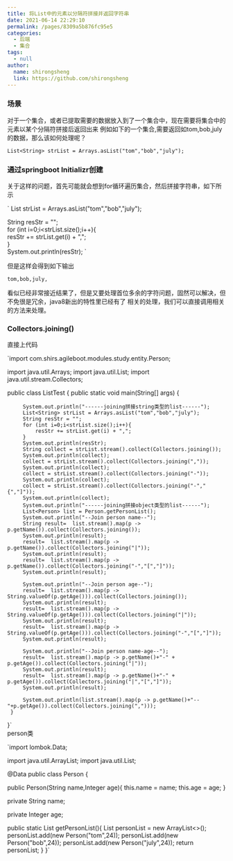 ```yaml
---
title: 将List中的元素以分隔符拼接并返回字符串
date: 2021-06-14 22:29:10
permalink: /pages/8309a5b876fc95e5
categories: 
  - 后端
  - 集合
tags: 
  - null
author: 
  name: shirongsheng
  link: https://github.com/shirongsheng
---
```


### 场景

对于一个集合，或者已提取需要的数据放入到了一个集合中，现在需要将集合中的元素以某个分隔符拼接后返回出来 
例如如下的一个集合,需要返回如tom,bob,july的数据，那么该如何处理呢？    
   
`List<String> strList = Arrays.asList("tom","bob","july");`

### 通过springboot Initializr创建

关于这样的问题，首先可能就会想到for循环遍历集合，然后拼接字符串，如下所示  

`
List<String> strList = Arrays.asList("tom","bob","july");
 
String resStr = "";   
for (int i=0;i<strList.size();i++){  
    resStr += strList.get(i) + ",";  
}    
System.out.println(resStr); 
`

但是这样会得到如下输出     

`
tom,bob,july,
`      
 
看似已经非常接近结果了，但是又要处理首位多余的字符问题，固然可以解决，但不免很是冗余，java8新出的特性里已经有了
相关的处理，我们可以直接调用相关的方法来处理。     

### Collectors.joining()    

直接上代码       

`import com.shirs.agileboot.modules.study.entity.Person;
 
 import java.util.Arrays;
 import java.util.List;
 import java.util.stream.Collectors;
 
 public class ListTest {
     public static void main(String[] args) {
 
         System.out.println("------joining拼接string类型的list------");
         List<String> strList = Arrays.asList("tom","bob","july");
         String resStr = "";
         for (int i=0;i<strList.size();i++){
             resStr += strList.get(i) + ",";
         }
         System.out.println(resStr);
         String collect = strList.stream().collect(Collectors.joining());
         System.out.println(collect);
         collect = strList.stream().collect(Collectors.joining(","));
         System.out.println(collect);
         collect = strList.stream().collect(Collectors.joining("-"));
         System.out.println(collect);
         collect = strList.stream().collect(Collectors.joining("-","{","]"));
         System.out.println(collect);
         System.out.println("------joining拼接object类型的list------");
         List<Person> list = Person.getPersonList();
         System.out.println("--Join person name--");
         String result=  list.stream().map(p -> p.getName()).collect(Collectors.joining());
         System.out.println(result);
         result=  list.stream().map(p -> p.getName()).collect(Collectors.joining("|"));
         System.out.println(result);
         result=  list.stream().map(p -> p.getName()).collect(Collectors.joining("-","[","]"));
         System.out.println(result);
 
         System.out.println("--Join person age--");
         result=  list.stream().map(p -> String.valueOf(p.getAge())).collect(Collectors.joining());
         System.out.println(result);
         result=  list.stream().map(p -> String.valueOf(p.getAge())).collect(Collectors.joining("|"));
         System.out.println(result);
         result=  list.stream().map(p -> String.valueOf(p.getAge())).collect(Collectors.joining("-","[","]"));
         System.out.println(result);
 
         System.out.println("--Join person name-age--");
         result=  list.stream().map(p -> p.getName()+"-" + p.getAge()).collect(Collectors.joining("|"));
         System.out.println(result);
         result=  list.stream().map(p -> p.getName()+"-" + p.getAge()).collect(Collectors.joining("|","[","]"));
         System.out.println(result);
 
         System.out.println(list.stream().map(p -> p.getName()+"--"+p.getAge()).collect(Collectors.joining(",")));
     }
 }`     
 person类    
 
`import lombok.Data;

import java.util.ArrayList;
import java.util.List;

@Data
public class Person {

  public Person(String name,Integer age){
      this.name = name;
      this.age = age;
  }

  private String name;

  private Integer age;

  public static List<Person> getPersonList(){
      List<Person> personList = new ArrayList<>();
      personList.add(new Person("tom",24));
      personList.add(new Person("bob",24));
      personList.add(new Person("july",24));
      return personList;
  }
}`    
  




